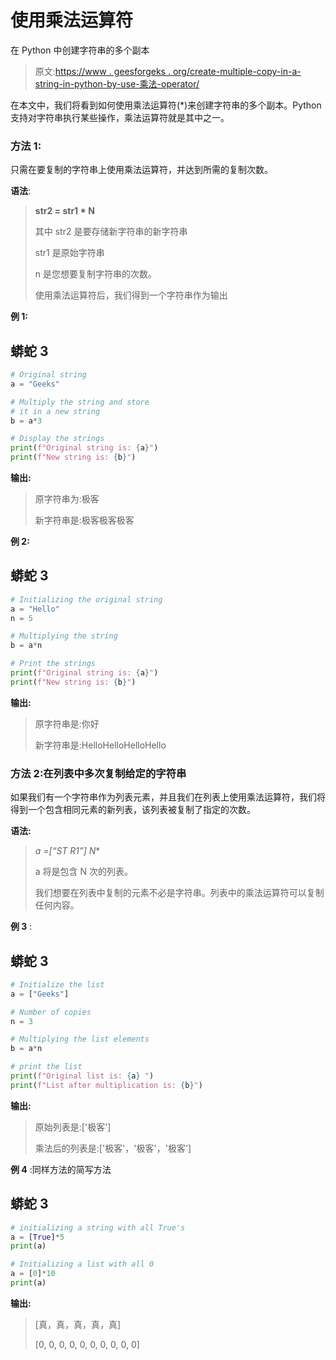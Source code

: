# 使用乘法运算符

在 Python 中创建字符串的多个副本

> 原文:[https://www . geesforgeks . org/create-multiple-copy-in-a-string-in-python-by-use-乘法-operator/](https://www.geeksforgeeks.org/create-multiple-copies-of-a-string-in-python-by-using-multiplication-operator/)

在本文中，我们将看到如何使用乘法运算符(*)来创建字符串的多个副本。Python 支持对字符串执行某些操作，乘法运算符就是其中之一。

### 方法 1:

只需在要复制的字符串上使用乘法运算符，并达到所需的复制次数。

**语法**:

> **str2 = str1 * N**
> 
> 其中 str2 是要存储新字符串的新字符串
> 
> str1 是原始字符串
> 
> n 是您想要复制字符串的次数。
> 
> 使用乘法运算符后，我们得到一个字符串作为输出

**例 1:**

## 蟒蛇 3

```py
# Original string
a = "Geeks"

# Multiply the string and store
# it in a new string
b = a*3

# Display the strings
print(f"Original string is: {a}")
print(f"New string is: {b}")
```

**输出:**

> 原字符串为:极客
> 
> 新字符串是:极客极客极客

**例 2:**

## 蟒蛇 3

```py
# Initializing the original string
a = "Hello"
n = 5

# Multiplying the string
b = a*n

# Print the strings
print(f"Original string is: {a}")
print(f"New string is: {b}")
```

**输出:**

> 原字符串是:你好
> 
> 新字符串是:HelloHelloHelloHello

### 方法 2:在列表中多次复制给定的字符串

如果我们有一个字符串作为列表元素，并且我们在列表上使用乘法运算符，我们将得到一个包含相同元素的新列表，该列表被复制了指定的次数。

**语法:**

> **a =[“ST R1”]* N**
> 
> a 将是包含 N 次的列表。
> 
> 我们想要在列表中复制的元素不必是字符串。列表中的乘法运算符可以复制任何内容。

**例 3** :

## 蟒蛇 3

```py
# Initialize the list
a = ["Geeks"]

# Number of copies
n = 3

# Multiplying the list elements
b = a*n

# print the list
print(f"Original list is: {a} ")
print(f"List after multiplication is: {b}")
```

**输出:**

> 原始列表是:['极客']
> 
> 乘法后的列表是:['极客'，'极客'，'极客']

**例 4** :同样方法的简写方法

## 蟒蛇 3

```py
# initializing a string with all True's
a = [True]*5
print(a)

# Initializing a list with all 0
a = [0]*10
print(a)
```

**输出:**

> [真，真，真，真，真]
> 
> [0, 0, 0, 0, 0, 0, 0, 0, 0, 0]